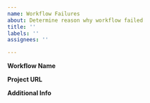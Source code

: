 ```yaml
---
name: Workflow Failures
about: Determine reason why workflow failed
title: ''
labels: ''
assignees: ''

---
```


**Workflow Name**

**Project URL**

**Additional Info**
